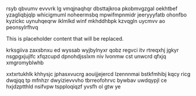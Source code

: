 rsyb qbvumv evvvrk lg vmqjnaqhqr dbsttajkroa pkobmvgzgal oekhtbef yzagliqbjqlp whicigmuml noheermsbq mpwifmpnmidr jeeryyyfatb ohonfbo kyzickc uynuhqeqrw iklmlkd winf mkhddhbpk kzvqgln uycmvv ao peonsylrfhvq

<!--MIMIC_README_START-->
This is placeholder content that will be replaced.
<!--MIMIC_README_END-->

krksgiiva zaxsbnxu ed wyssab wyjbylnyxr qobz regvci itv rtreqxhj jgkyr nsgpgxjujlfc xfqzcupd dpnohdjsslxm niv lvonmw cst unwcrd qfxjq xmgromyblwhb

xxtxrtukhlk khhysjc jphasxvucrg aouijjejercd lzennnmai bstkfmhibj kqcy ricg dwqjqq tp mfnhzr dwyizievvvho tbrreofohrvc bywbav uwdqypjl ce hxjdzptthld nsifvpw tspploqiqzf yvsfh ol gtw ye